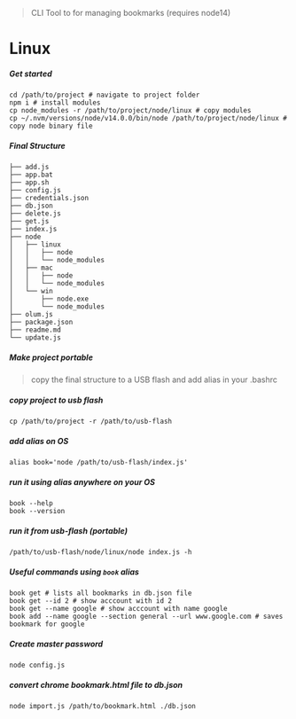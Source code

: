 > CLI Tool to for managing bookmarks (requires node14)

# Linux
##### Get started
```
cd /path/to/project # navigate to project folder
npm i # install modules
cp node_modules -r /path/to/project/node/linux # copy modules
cp ~/.nvm/versions/node/v14.0.0/bin/node /path/to/project/node/linux # copy node binary file
```

##### Final Structure
```
├── add.js
├── app.bat
├── app.sh
├── config.js
├── credentials.json
├── db.json
├── delete.js
├── get.js
├── index.js
├── node
│   ├── linux
│   │   ├── node
│   │   └── node_modules
│   ├── mac
│   │   ├── node
│   │   └── node_modules
│   └── win
│       ├── node.exe
│       └── node_modules
├── olum.js
├── package.json
├── readme.md
└── update.js
```

##### Make project portable
> copy the final structure to a USB flash and add alias in your .bashrc

##### copy project to usb flash
```
cp /path/to/project -r /path/to/usb-flash
```

##### add alias on OS

```
alias book='node /path/to/usb-flash/index.js'
```

##### run it using alias anywhere on your OS

```
book --help
book --version
```

##### run it from usb-flash (portable)

```
/path/to/usb-flash/node/linux/node index.js -h
```

##### Useful commands using `book` alias

```
book get # lists all bookmarks in db.json file
book get --id 2 # show acccount with id 2
book get --name google # show acccount with name google
book add --name google --section general --url www.google.com # saves bookmark for google
```

##### Create master password

```
node config.js
```

##### convert chrome bookmark.html file to db.json

```
node import.js /path/to/bookmark.html ./db.json
```